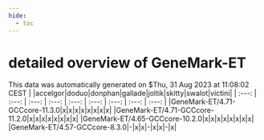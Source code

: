 ```yaml
---
hide:
  - toc
---
```


detailed overview of GeneMark-ET
================================


This data was automatically generated on $Thu, 31 Aug 2023 at 11:08:02 CEST
| |accelgor|doduo|donphan|gallade|joltik|skitty|swalot|victini|
| :---: | :---: | :---: | :---: | :---: | :---: | :---: | :---: | :---: |
|GeneMark-ET/4.71-GCCcore-11.3.0|x|x|x|x|x|x|x|x|
|GeneMark-ET/4.71-GCCcore-11.2.0|x|x|x|x|x|x|x|x|
|GeneMark-ET/4.65-GCCcore-10.2.0|x|x|x|x|x|x|x|x|
|GeneMark-ET/4.57-GCCcore-8.3.0|-|x|x|-|x|x|-|x|
